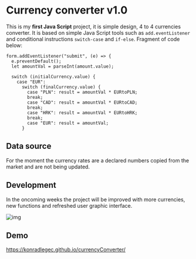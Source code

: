 # Currency converter v1.0

This is my **first Java Script** project, it is simple design, 4 to 4 currencies converter. It is based on simple Java Script tools such as `add.eventListener` and conditional instructions `switch-case` and `if-else`. Fragment of code below:

```
form.addEventListener("submit", (e) => {
  e.preventDefault();
  let amountVal = parseInt(amount.value);

  switch (initialCurrency.value) {
    case "EUR":
      switch (finalCurrency.value) {
        case "PLN": result = amountVal * EURtoPLN;
        break;
        case "CAD": result = amountVal * EURtoCAD;
        break;
        case "HRK": result = amountVal * EURtoHRK; 
        break;
        case "EUR": result = amountVal;
      }
 ```

## Data source
For the moment the currency rates are a declared numbers copied from the market and are not being updated.

## Development
In the oncoming weeks the project will be improved with more currencies, new functions and refreshed user graphic interface.

![img](http://foto-hosting.pl/img/27/20/8d/27208d73425c7801e223dc7900e97ede36b8fbfc.jpeg)

## Demo
https://konradlegec.github.io/currencyConverter/
